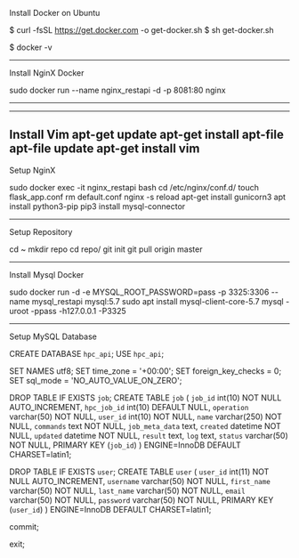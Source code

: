 Install Docker on Ubuntu

$ curl -fsSL https://get.docker.com -o get-docker.sh
$ sh get-docker.sh

$ docker -v

-----------------------------------------------------

Install NginX Docker

sudo docker run --name nginx_restapi -d -p 8081:80 nginx

-----------------------------------------------------

----
Install Vim
apt-get update
apt-get install apt-file
apt-file update
apt-get install vim
----

Setup NginX

sudo docker exec -it nginx_restapi bash
cd /etc/nginx/conf.d/
touch flask_app.conf
rm default.conf
nginx -s reload
apt-get install gunicorn3
apt install python3-pip
pip3 install mysql-connector

-----------------------------------------------------

Setup Repository

cd ~
mkdir repo
cd repo/
git init
git pull origin master




-----------------------------------------------------

Install Mysql Docker

sudo docker run -d -e MYSQL_ROOT_PASSWORD=pass -p 3325:3306 --name mysql_restapi mysql:5.7
sudo apt install mysql-client-core-5.7
mysql -uroot -ppass -h127.0.0.1 -P3325

-----------------------------------------------------

Setup MySQL Database

CREATE DATABASE `hpc_api`;
USE `hpc_api`;

SET NAMES utf8;
SET time_zone = '+00:00';
SET foreign_key_checks = 0;
SET sql_mode = 'NO_AUTO_VALUE_ON_ZERO';

DROP TABLE IF EXISTS `job`;
CREATE TABLE `job` (
  `job_id` int(10) NOT NULL AUTO_INCREMENT,
  `hpc_job_id` int(10) DEFAULT NULL,
  `operation` varchar(50) NOT NULL,
  `user_id` int(10) NOT NULL,
  `name` varchar(250) NOT NULL,
  `commands` text NOT NULL,
  `job_meta_data` text,
  `created` datetime NOT NULL,
  `updated` datetime NOT NULL,
  `result` text,
  `log` text,
  `status` varchar(50) NOT NULL,
  PRIMARY KEY (`job_id`)
) ENGINE=InnoDB DEFAULT CHARSET=latin1;


DROP TABLE IF EXISTS `user`;
CREATE TABLE `user` (
  `user_id` int(11) NOT NULL AUTO_INCREMENT,
  `username` varchar(50) NOT NULL,
  `first_name` varchar(50) NOT NULL,
  `last_name` varchar(50) NOT NULL,
  `email` varchar(50) NOT NULL,
  `password` varchar(50) NOT NULL,
  PRIMARY KEY (`user_id`)
) ENGINE=InnoDB DEFAULT CHARSET=latin1;

commit;


exit;